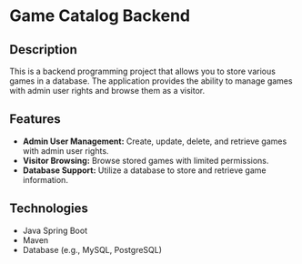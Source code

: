 # Game Catalog Backend

## Description

This is a backend programming project that allows you to store various games in a database. The application provides the ability to manage games with admin user rights and browse them as a visitor.

## Features

- **Admin User Management:** Create, update, delete, and retrieve games with admin user rights.
- **Visitor Browsing:** Browse stored games with limited permissions.
- **Database Support:** Utilize a database to store and retrieve game information.

## Technologies

- Java Spring Boot
- Maven
- Database (e.g., MySQL, PostgreSQL)
